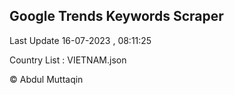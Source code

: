 

## Google Trends Keywords Scraper 
 
Last Update 16-07-2023 , 08:11:25

Country List :
VIETNAM.json



© Abdul Muttaqin 
